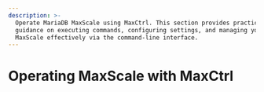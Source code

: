 ```yaml
---
description: >-
  Operate MariaDB MaxScale using MaxCtrl. This section provides practical
  guidance on executing commands, configuring settings, and managing your
  MaxScale effectively via the command-line interface.
---
```


# Operating MaxScale with MaxCtrl

